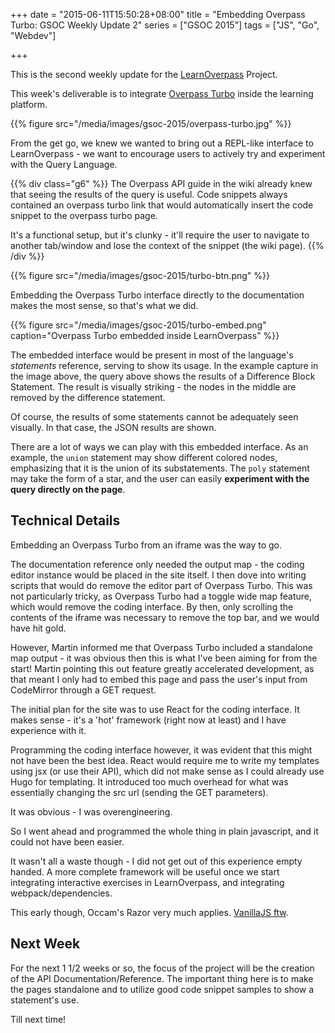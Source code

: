 +++
date = "2015-06-11T15:50:28+08:00"
title = "Embedding Overpass Turbo: GSOC Weekly Update 2"
series = ["GSOC 2015"]
tags = ["JS", "Go", "Webdev"]

+++

This is the second weekly update for the [LearnOverpass](https://github.com/osmlab/learnoverpass) Project.

This week's deliverable is to integrate [Overpass Turbo](http://overpass-turbo.eu) inside the learning platform.

{{% figure src="/media/images/gsoc-2015/overpass-turbo.jpg" %}}

From the get go, we knew we wanted to bring out a REPL-like interface to LearnOverpass - we want to encourage users to actively try and experiment with the Query Language.

<div class="cf">
{{% div class="g6" %}}
  The Overpass API guide in the wiki already knew that seeing the results of the query is useful. Code snippets always contained an overpass turbo link that would automatically insert the code snippet to the overpass turbo page.

  It's a functional setup, but it's clunky - it'll require the user to navigate to another tab/window and lose the context of the snippet (the wiki page). 
{{% /div %}}
<aside class="g6">
  {{% figure src="/media/images/gsoc-2015/turbo-btn.png" %}}
</aside>
</div>

Embedding the Overpass Turbo interface directly to the documentation makes the most sense, so that's what we did.

{{% figure src="/media/images/gsoc-2015/turbo-embed.png" caption="Overpass Turbo embedded inside LearnOverpass" %}}

The embedded interface would be present in most of the language's _statements_ reference, serving to show its usage. In the example capture in the image above, the query above shows the results of a Difference Block Statement. The result is visually striking - the nodes in the middle are removed by the difference statement.

Of course, the results of some statements cannot be adequately seen visually. In that case, the JSON results are shown.

There are a lot of ways we can play with this embedded interface. As an example, the `union` statement may show different colored nodes, emphasizing that it is the union of its substatements. The `poly` statement may take the form of a star, and the user can easily __experiment with the query directly on the page__.

## Technical Details

Embedding an Overpass Turbo from an iframe was the way to go. 

The documentation reference only needed the output map - the coding editor instance would be placed in the site itself. I then dove into writing scripts that would do remove the editor part of Overpass Turbo. This was not particularly tricky, as Overpass Turbo had a toggle wide map feature, which would remove the coding interface. By then, only scrolling the contents of the iframe was necessary to remove the top bar, and we would have hit gold.

However, Martin informed me that Overpass Turbo included a standalone map output - it was obvious then this is what I've been aiming for from the start! Martin pointing this out feature greatly accelerated development, as that meant I only had to embed this page and pass the user's input from CodeMirror through a GET request.

The initial plan for the site was to use React for the coding interface. It makes sense - it's a 'hot' framework (right now at least) and I have experience with it.

Programming the coding interface however, it was evident that this might not have been the best idea. React would require me to write my templates using jsx (or use their API), which did not make sense as I could already use Hugo for templating. It introduced too much overhead for what was essentially changing the src url (sending the GET parameters).

It was obvious - I was overengineering.

So I went ahead and programmed the whole thing in plain javascript, and it could not have been easier.

It wasn't all a waste though - I did not get out of this experience empty handed. A more complete framework will be useful once we start integrating interactive exercises in LearnOverpass, and integrating webpack/dependencies.

This early though, Occam's Razor very much applies. [VanillaJS ftw](http://http://vanilla-js.com).

## Next Week

For the next 1 1/2 weeks or so, the focus of the project will be the creation of the API Documentation/Reference. The important thing here is to make the pages standalone and to utilize good code snippet samples to show a statement's use.

Till next time!
